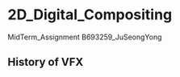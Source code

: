 # 2D_Digital_Compositing
MidTerm_Assignment                        B693259_JuSeongYong
## History of VFX
